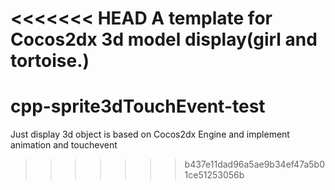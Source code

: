<<<<<<< HEAD
A template for Cocos2dx 3d model display(girl and tortoise.)
=======
# cpp-sprite3dTouchEvent-test
Just display 3d object is based on Cocos2dx Engine and implement animation and touchevent
>>>>>>> b437e11dad96a5ae9b34ef47a5b01ce51253056b
